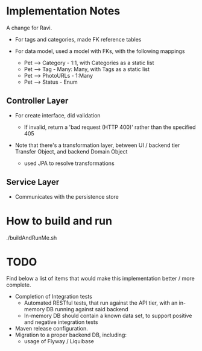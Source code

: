 # Implementation Notes
A change for Ravi.

* For tags and categories, made FK reference tables

* For data model, used a model with FKs, with the following mappings

    * Pet --> Category - 1:1, with Categories as a static list
    * Pet --> Tag - Many: Many, with Tags as a static list
    * Pet --> PhotoURLs - 1:Many
    * Pet --> Status - Enum

## Controller Layer
* For create interface, did validation
     * If invalid, return a 'bad request (HTTP 400)' rather than the specified 405

* Note that there's a transformation layer, between UI / backend tier Transfer Object, and backend Domain Object
	* used JPA to resolve transformations

## Service Layer
* Communicates with the persistence store
	
# How to build and run
./buildAndRunMe.sh

# TODO
Find below a list of items that would make this implementation better / more complete.
* Completion of Integration tests
  * Automated RESTful tests, that run against the API tier, with an in-memory DB running against said backend
  * In-memory DB should contain a known data set, to support positive and negative integration tests
* Maven release configuration.
* Migration to a proper backend DB, including:
  * usage of Flyway / Liquibase
